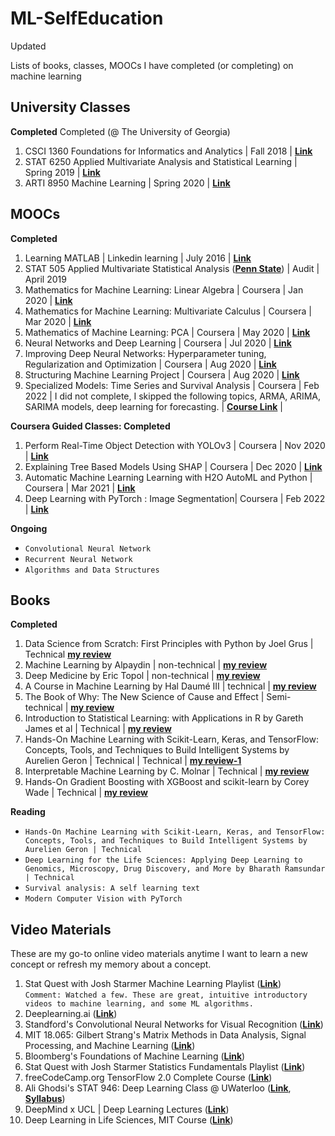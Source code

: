 # ML-SelfEducation
Updated 

Lists of books, classes, MOOCs I have completed (or completing) on machine learning

## University Classes

**Completed**
Completed (@ The University of Georgia) <br>
1. CSCI 1360 Foundations for Informatics and Analytics | Fall 2018 | __[Link](http://www.bulletin.uga.edu/CoursesHome.aspx?cid=32624)__ <br>
2. STAT 6250 Applied Multivariate Analysis and Statistical Learning | Spring 2019 | __[Link](http://bulletin.uga.edu/Link.aspx?cid=stat6250)__ <br>
3. ARTI 8950 Machine Learning | Spring 2020 | __[Link](http://bulletin.uga.edu/Link.aspx?cid=CSCI/ARTI%208950)__

## MOOCs

**Completed**
1. Learning MATLAB | Linkedin learning | July 2016 | __[Link](https://github.com/obifarin/ML-SelfEducation/blob/master/MOOCS_Certifications/LearningMATLAB_Lynda(2016)_CertificateOfCompletion.pdf)__ <br>
2. STAT 505 Applied Multivariate Statistical Analysis (__[Penn State](https://online.stat.psu.edu/stat505/)__)  | Audit | April 2019 <br>
3. Mathematics for Machine Learning: Linear Algebra | Coursera | Jan 2020 | __[Link](https://github.com/obifarin/ML-SelfEducation/blob/master/MOOCS_Certifications/LinearAlgebra_Coursera(2020)_CertificateofCompletion.pdf)__ <br>
4. Mathematics for Machine Learning: Multivariate Calculus | Coursera | Mar 2020 | __[Link](https://github.com/obifarin/ML-SelfEducation/blob/master/MOOCS_Certifications/MultivariateCalculus(2020)_CertificateofCompletion.pdf)__   <br>
5. Mathematics of Machine Learning: PCA | Coursera | May 2020 | __[Link](https://github.com/obifarin/ML-SelfEducation/blob/master/MOOCS_Certifications/PCA(2020)_CertificateofCompletion.pdf)__ <br>
6. Neural Networks and Deep Learning | Coursera | Jul 2020 | __[Link](https://github.com/obifarin/ML-SelfEducation/blob/master/MOOCS_Certifications/Neural_Network_Deep_Learning_CoC.pdf)__ <br>
7. Improving Deep Neural Networks: Hyperparameter tuning, Regularization and Optimization | Coursera | Aug 2020 |  __[Link](https://github.com/obifarin/ML-SelfEducation/blob/master/MOOCS_Certifications/Hyperparameter_DL(2020)_CoC.pdf)__<br>
8. Structuring Machine Learning Project | Coursera | Aug 2020 | __[Link](https://github.com/obifarin/ML-SelfEducation/blob/master/MOOCS_Certifications/Structuring_ML_Projects(2020)_CoC.pdf)__<br>
9. Specialized Models: Time Series and Survival Analysis | Coursera | Feb 2022 | I did not complete, I skipped the following topics, ARMA, ARIMA, SARIMA models, deep learning for forecasting. | __[Course Link](https://www.coursera.org/learn/time-series-survival-analysis)__ | <br>

**Coursera Guided Classes: Completed**
1. Perform Real-Time Object Detection with YOLOv3 | Coursera | Nov 2020 | __[Link](https://github.com/obifarin/ML-SelfEducation/blob/master/MOOCS_Certifications/Perform%20Real-Time%20Object%20Detection%20with%20YOLOv3.pdf)__<br>
2. Explaining Tree Based Models Using SHAP | Coursera | Dec 2020 | __[Link](https://github.com/obifarin/ML-SelfEducation/blob/master/MOOCS_Certifications/Explaining%20Tree%20Based%20Models%20Using%20SHAP.pdf)__
3. Automatic Machine Learning Learning with H2O AutoML and Python | Coursera | Mar 2021 | __[Link](https://github.com/obifarin/ML-SelfEducation/blob/master/MOOCS_Certifications/AutoML_H20_Python_Coursera_9MQ8W4N5VT4D_2021.pdf)__
4. Deep Learning with PyTorch : Image Segmentation| Coursera | Feb 2022 | __[Link](https://github.com/obifarin/ML-SelfEducation/blob/master/MOOCS_Certifications/PyTorch_Image_Segmentation.pdf)__

**Ongoing**
- `Convolutional Neural Network`
- `Recurrent Neural Network`
- `Algorithms and Data Structures`

## Books

**Completed**
1. Data Science from Scratch: First Principles with Python by Joel Grus | Technical __[my review](https://www.goodreads.com/review/show/2495069094)__ <br>
2. Machine Learning by Alpaydin | non-technical | __[my review](https://www.goodreads.com/review/show/2788173080)__<br>
3. Deep Medicine by Eric Topol | non-technical | __[my review](https://www.goodreads.com/review/show/2900533125)__<br>
4. A Course in Machine Learning by Hal Daumé III | technical | __[my review](https://www.goodreads.com/review/show/3129520991)__ <br>
5. The Book of Why: The New Science of Cause and Effect | Semi-technical | __[my review](https://www.goodreads.com/review/show/2567632521)__ <br>
6. Introduction to Statistical Learning: with Applications in R by Gareth James et al  | Technical | __[my review](https://www.goodreads.com/review/show/2384485940?book_show_action=false)__ <br>
7. Hands-On Machine Learning with Scikit-Learn, Keras, and TensorFlow: Concepts, Tools, and Techniques to Build Intelligent Systems by Aurelien Geron | Technical | Technical | __[my review-1](https://www.goodreads.com/review/show/2997496706?book_show_action=false)__ <br>
8. Interpretable Machine Learning by C. Molnar | Technical |  __[my review](https://www.goodreads.com/book/show/42242921-interpretable-machine-learning)__ <br>
9. Hands-On Gradient Boosting with XGBoost and scikit-learn by Corey Wade | Technical | __[my review](https://www.goodreads.com/review/show/3917175929)__ <br>

**Reading**
- `Hands-On Machine Learning with Scikit-Learn, Keras, and TensorFlow: Concepts, Tools, and Techniques to Build Intelligent Systems by Aurelien Geron | Technical` <br>
- `Deep Learning for the Life Sciences: Applying Deep Learning to Genomics, Microscopy, Drug Discovery, and More by Bharath Ramsundar | Technical ` <br>
- `Survival analysis: A self learning text` <br>
- `Modern Computer Vision with PyTorch`

## Video Materials

These are my go-to online video materials anytime I want to learn a new concept or refresh my memory about a concept. 

1. Stat Quest with Josh Starmer Machine Learning Playlist (__[Link](https://www.youtube.com/watch?v=Gv9_4yMHFhI&list=PLblh5JKOoLUICTaGLRoHQDuF_7q2GfuJF)__) <br>
`Comment: Watched a few. These are great, intuitive introductory videos to machine learning, and some ML algorithms.` 
2. Deeplearning.ai (__[Link](https://www.youtube.com/channel/UCcIXc5mJsHVYTZR1maL5l9w/playlists)__)
3. Standford's Convolutional Neural Networks for Visual Recognition (__[Link](https://www.youtube.com/watch?v=vT1JzLTH4G4&list=PL3FW7Lu3i5JvHM8ljYj-zLfQRF3EO8sYv)__)
4. MIT 18.065: Gilbert Strang's Matrix Methods in Data Analysis, Signal Processing, and Machine Learning (__[Link](https://www.youtube.com/watch?v=Cx5Z-OslNWE&list=PLUl4u3cNGP63oMNUHXqIUcrkS2PivhN3k)__)
5. Bloomberg's Foundations of Machine Learning (__[Link](https://www.youtube.com/watch?v=MsD28INtSv8&list=PLnZuxOufsXnvftwTB1HL6mel1V32w0ThI)__)
6. Stat Quest with Josh Starmer Statistics Fundamentals Playlist (__[Link](https://www.youtube.com/watch?v=qBigTkBLU6g&list=PLblh5JKOoLUK0FLuzwntyYI10UQFUhsY9)__) <br> 
7. freeCodeCamp.org TensorFlow 2.0 Complete Course (__[Link](https://www.youtube.com/watch?v=tPYj3fFJGjk&t=5450s)__) <br> 
8. Ali Ghodsi's STAT 946: Deep Learning Class @ UWaterloo  (__[Link](https://www.youtube.com/watch?v=poa3dNdMe4o&list=PLehuLRPyt1HxTolYUWeyyIoxDabDmaOSB&index=7)__, __[Syllabus](https://uwaterloo.ca/data-analytics/sites/ca.data-analytics/files/uploads/files/f18-stat946-dl-v1.pdf)__) <br>
9. DeepMind x UCL | Deep Learning Lectures (__[Link](https://www.youtube.com/watch?v=7R52wiUgxZI&list=PLqYmG7hTraZCDxZ44o4p3N5Anz3lLRVZF)__)
10. Deep Learning in Life Sciences, MIT Course (__[Link](https://www.youtube.com/watch?v=0jWOZoTsYzI&list=PLypiXJdtIca5sxV7aE3-PS9fYX3vUdIOX)__)


